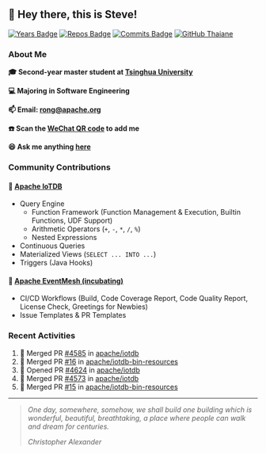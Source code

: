 ## 👋 Hey there, this is Steve!

[![Years Badge](https://badges.pufler.dev/years/SteveYurongSu)](https://badges.pufler.dev)
[![Repos Badge](https://badges.pufler.dev/repos/SteveYurongSu)](https://badges.pufler.dev)
[![Commits Badge](https://badges.pufler.dev/commits/monthly/SteveYurongSu)](https://badges.pufler.dev)
[![GitHub Thaiane](https://img.shields.io/github/followers/SteveYurongSu?label=follow&style=social)](https://github.com/SteveYurongSu)

### About Me

**🎓 Second-year master student at [Tsinghua University](https://www.tsinghua.edu.cn/)**

**💻 Majoring in Software Engineering**

**📫 Email: rong@apache.org**

**☎️ Scan the [WeChat QR code](https://github.com/SteveYurongSu/SteveYurongSu/issues/1) to add me**

**😆 Ask me anything <a href="https://github.com/SteveYurongSu/SteveYurongSu/issues">here</a>**

### Community Contributions

#### 🚀 [Apache IoTDB](https://github.com/apache/iotdb/pulls?q=is%3Apr+author%3ASteveYurongSu)

- Query Engine
  - Function Framework (Function Management & Execution, Builtin Functions, UDF Support)
  - Arithmetic Operators (`+`, `-`, `*`, `/`, `%`)
  - Nested Expressions
- Continuous Queries
- Materialized Views (`SELECT ... INTO ...`)
- Triggers (Java Hooks)

#### 🚀 [Apache EventMesh (incubating)](https://github.com/apache/incubator-eventmesh/pulls?q=is%3Apr+author%3ASteveYurongSu)

- CI/CD Workflows (Build, Code Coverage Report, Code Quality Report, License Check, Greetings for Newbies)
- Issue Templates & PR Templates 

### Recent Activities
<!--START_SECTION:activity-->

1. 🎉 Merged PR [#4585](https://github.com/apache/iotdb/pull/4585) in [apache/iotdb](https://github.com/apache/iotdb)
2. 🎉 Merged PR [#16](https://github.com/apache/iotdb-bin-resources/pull/16) in [apache/iotdb-bin-resources](https://github.com/apache/iotdb-bin-resources)
3. 💪 Opened PR [#4624](https://github.com/apache/iotdb/pull/4624) in [apache/iotdb](https://github.com/apache/iotdb)
4. 🎉 Merged PR [#4573](https://github.com/apache/iotdb/pull/4573) in [apache/iotdb](https://github.com/apache/iotdb)
5. 🎉 Merged PR [#15](https://github.com/apache/iotdb-bin-resources/pull/15) in [apache/iotdb-bin-resources](https://github.com/apache/iotdb-bin-resources)
<!--END_SECTION:activity-->

---

> *One day, somewhere, somehow, we shall build one building which is wonderful, beautiful, breathtaking, a place where people can walk and dream for centuries.*
>
> *Christopher Alexander*

